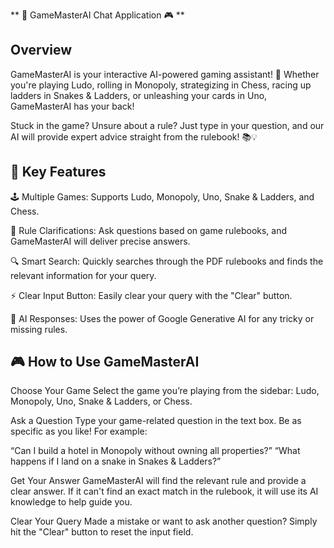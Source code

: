 ** 🎲 GameMasterAI Chat Application 🎮 **

Overview
---------
GameMasterAI is your interactive AI-powered gaming assistant! 🎉 Whether you're playing Ludo, rolling in Monopoly, strategizing in Chess, racing up ladders in Snakes & Ladders, or unleashing your cards in Uno, GameMasterAI has your back!

Stuck in the game? Unsure about a rule? Just type in your question, and our AI will provide expert advice straight from the rulebook! 📚💡

🎁 Key Features
---------------
🕹️ Multiple Games: Supports Ludo, Monopoly, Uno, Snake & Ladders, and Chess.

📜 Rule Clarifications: Ask questions based on game rulebooks, and GameMasterAI will deliver precise answers.

🔍 Smart Search: Quickly searches through the PDF rulebooks and finds the relevant information for your query. 

⚡ Clear Input Button: Easily clear your query with the "Clear" button. 

💬 AI Responses: Uses the power of Google Generative AI for any tricky or missing rules.

🎮 How to Use GameMasterAI
--------------------------
Choose Your Game Select the game you’re playing from the sidebar: Ludo, Monopoly, Uno, Snake & Ladders, or Chess.

Ask a Question Type your game-related question in the text box. Be as specific as you like! For example:

“Can I build a hotel in Monopoly without owning all properties?” “What happens if I land on a snake in Snakes & Ladders?”

Get Your Answer GameMasterAI will find the relevant rule and provide a clear answer. If it can't find an exact match in the rulebook, it will use its AI knowledge to help guide you.

Clear Your Query Made a mistake or want to ask another question? Simply hit the "Clear" button to reset the input field.
